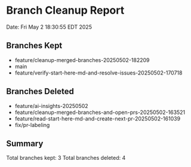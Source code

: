 # Branch Cleanup Report

Date: Fri May  2 18:30:55 EDT 2025

## Branches Kept
- feature/cleanup-merged-branches-20250502-182209
- main
- feature/verify-start-here-md-and-resolve-issues-20250502-170718

## Branches Deleted
- feature/ai-insights-20250502
- feature/cleanup-merged-branches-and-open-prs-20250502-163521
- feature/read-start-here-md-and-create-next-pr-20250502-161039
- fix/pr-labeling

## Summary
Total branches kept: 3
Total branches deleted: 4

